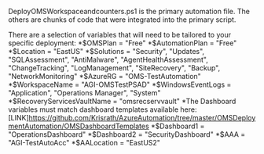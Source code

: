 DeployOMSWorkspaceandcounters.ps1 is the primary automation file. The others are chunks of code that 
were integrated into the primary script.

There are a selection of variables that will need to be tailored to your specific deployment:
*$OMSPlan = "Free"
*$AutomationPlan = "Free"
*$Location = "EastUS"
*$Solutions = "Security", "Updates", "SQLAssessment", "AntiMalware", "AgentHealthAssessment", "ChangeTracking", "LogManagement", "SiteRecovery", "Backup", "NetworkMonitoring"
*$AzureRG = "OMS-TestAutomation"
*$WorkspaceName = "AGI-OMSTestPSAD"
*$WindowsEventLogs = "Application", "Operations Manager", "System"
*$RecoveryServicesVaultName = "omsrecservvault"
*The Dashboard variables must match dashboard templates available here: [LINK]https://github.com/Krisrath/AzureAutomation/tree/master/OMSDeploymentAutomation/OMSDashboardTemplates
*$Dashboard1 = "OperationsDashboard" 
*$Dashboard2 = "SecurityDashboard"
*$AAA = "AGI-TestAutoAcc"
*$AALocation = "EastUS2"
